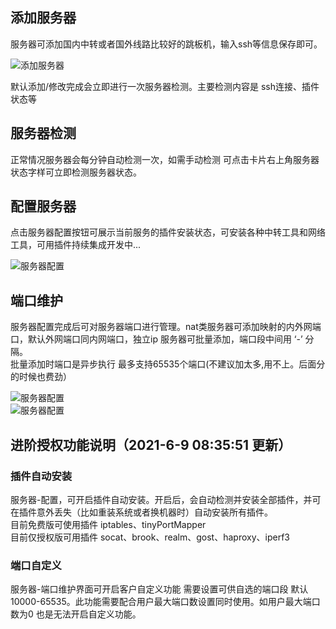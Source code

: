## 添加服务器

  服务器可添加国内中转或者国外线路比较好的跳板机，输入ssh等信息保存即可。  

  ![添加服务器](https://github.com/noobcfy/wikis/blob/dev/Screenshots/server-add.png)  

  默认添加/修改完成会立即进行一次服务器检测。主要检测内容是 ssh连接、插件状态等  

## 服务器检测
  正常情况服务器会每分钟自动检测一次，如需手动检测 可点击卡片右上角服务器状态字样可立即检测服务器状态。

## 配置服务器

  点击服务器配置按钮可展示当前服务的插件安装状态，可安装各种中转工具和网络工具，可用插件持续集成开发中...

  ![服务器配置](https://github.com/noobcfy/wikis/blob/dev/Screenshots/server-setting.png)  

## 端口维护

  服务器配置完成后可对服务器端口进行管理。nat类服务器可添加映射的内外网端口，默认外网端口同内网端口，独立ip 服务器可批量添加，端口段中间用 ‘-’ 分隔。  
  批量添加时端口是异步执行 最多支持65535个端口(不建议加太多,用不上。后面分的时候也费劲） 

  ![服务器配置](https://github.com/noobcfy/wikis/blob/dev/Screenshots/port-add.png)  
  ![服务器配置](https://github.com/noobcfy/wikis/blob/dev/Screenshots/port-add-dialog.png)  

## 进阶授权功能说明（2021-6-9 08:35:51 更新）
### 插件自动安装
  服务器-配置，可开启插件自动安装。开启后，会自动检测并安装全部插件，并可在插件意外丢失（比如重装系统或者换机器时）自动安装所有插件。  
  目前免费版可使用插件 iptables、tinyPortMapper  
  目前仅授权版可用插件 socat、brook、realm、gost、haproxy、iperf3  

### 端口自定义
  服务器-端口维护界面可开启客户自定义功能 需要设置可供自选的端口段 默认10000-65535。此功能需要配合用户最大端口数设置同时使用。如用户最大端口数为0 也是无法开启自定义功能。

